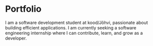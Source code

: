 # Portfolio

I am a software development student at kood/Jõhvi, passionate about building efficient applications. I am currently seeking a software engineering internship where I can contribute, learn, and grow as a developer.
